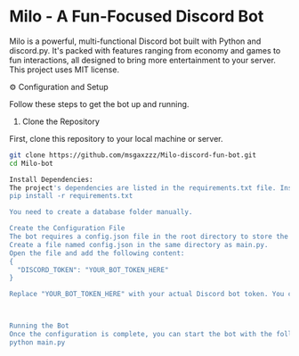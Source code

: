 # Milo - A Fun-Focused Discord Bot

Milo is a powerful, multi-functional Discord bot built with Python and discord.py. It's packed with features ranging from economy and games to fun interactions, all designed to bring more entertainment to your server.
This project uses MIT license.

⚙️ Configuration and Setup

Follow these steps to get the bot up and running.

1. Clone the Repository

First, clone this repository to your local machine or server.

```bash
git clone https://github.com/msgaxzzz/Milo-discord-fun-bot.git
cd Milo-bot

Install Dependencies:
The project's dependencies are listed in the requirements.txt file. Install them using pip:
pip install -r requirements.txt

You need to create a database folder manually.

Create the Configuration File
The bot requires a config.json file in the root directory to store the bot token.
Create a file named config.json in the same directory as main.py.
Open the file and add the following content:
{
  "DISCORD_TOKEN": "YOUR_BOT_TOKEN_HERE"
}

Replace "YOUR_BOT_TOKEN_HERE" with your actual Discord bot token. You can get this from the https://discord.com/developers/applications



Running the Bot
Once the configuration is complete, you can start the bot with the following command:
python main.py
